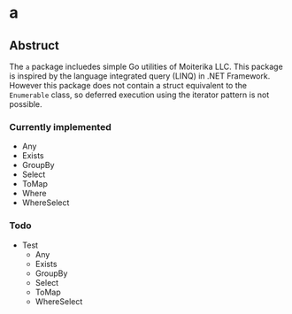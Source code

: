 # a

## Abstruct

The `a` package incluedes simple Go utilities of Moiterika LLC. 
This package is inspired by the language integrated query (LINQ) in .NET Framework. 
However this package does not contain a struct equivalent to the `Enumerable` class, so deferred execution using the iterator pattern is not possible. 

### Currently implemented

- Any
- Exists
- GroupBy
- Select
- ToMap
- Where
- WhereSelect

### Todo

- Test
  - Any
  - Exists
  - GroupBy
  - Select
  - ToMap
  - WhereSelect

